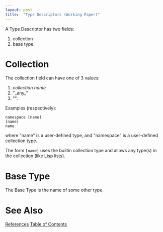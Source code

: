 ```yaml
---
layout: post
title:  "Type Descriptors (Working Paper)"
---
```


A Type Descriptor has two fields:
1. collection
2. base type.

# Collection
The collection field can have one of 3 values:
1. _collection name_
2. "\_any\_"
3. "".

Examples (respectively):
```
namespace [name]
[name]
name
```
where "name" is a user-defined type, and "namespace" is a user-defined collection type.

The form `[name]` uses the builtin collection type and allows any type(s) in the collection (like Lisp lists).

# Base Type
The Base Type is the name of some other type.

# See Also

[References](https://guitarvydas.github.io/2021/01/14/References.html)
[Table of Contents](https://guitarvydas.github.io/2021/05/14/Table-Of-Contents.html)

<script src="https://utteranc.es/client.js" 
        repo="guitarvydas/guitarvydas.github.io" 
        issue-term="pathname" 
        theme="github-light" 
        crossorigin="anonymous" 
        async> 
</script> 
